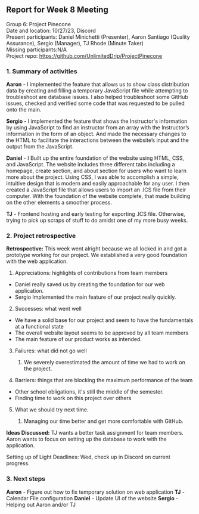 ## **Report for Week 8 Meeting**

Group 6: Project Pinecone\
Date and location: 10/27/23, Discord\
Present participants: Daniel Minichetti (Presenter), Aaron Santiago (Quality Assurance), Sergio (Manager), TJ Rhode (Minute Taker)\
Missing participants:N/A\
Project repo: <https://github.com/UnlimitedDrip/ProjectPinecone>


### **1. Summary of activities**

**Aaron** - I implemented the feature that allows us to show class distribution data by creating and filling a temporary JavaScript file while attempting to troubleshoot are database issues. I also helped troubleshoot some GitHub issues, checked and verified some code that was requested to be pulled onto the main.

**Sergio -** I implemented the feature that shows the Instructor's information by using JavaScript to find an instructor from an array with the Instructor’s information in the form of an object. And made the necessary changes to the HTML to facilitate the interactions between the website’s input and the output from the JavaScript.

**Daniel** - I Built up the entire foundation of the website using HTML, CSS, and JavaScript. The website includes three different tabs including a homepage, create section, and about section for users who want to learn more about the project. Using CSS, I was able to accomplish a simple, intuitive design that is modern and easily approachable for any user. I then created a JavaScript file that allows users to import an .ICS file from their computer. With the foundation of the website complete, that made building on the other elements a smoother process.

**TJ** - Frontend hosting and early testing for exporting .ICS file. Otherwise, trying to pick up scraps of stuff to do amidst one of my more busy weeks. 

### 2. Project retrospective

**Retrospective:** This week went alright because we all locked in and got a prototype working for our project. We established a very good foundation with the web application. 

1. Appreciations: highlights of contributions from team members

- Daniel really saved us by creating the foundation for our web application.
- Sergio Implemented the main feature of our project really quickly.

2. Successes: what went well

- We have a solid base for our project and seem to have the fundamentals at a functional state
- The overall website layout seems to be approved by all team members
- The main feature of our product works as intended. 

3. Failures: what did not go well

   1. We severely overestimated the amount of time we had to work on the project.

4. Barriers: things that are blocking the maximum performance of the team

- Other school obligations, it's still the middle of the semester. 
- Finding time to work on this project over others 

5. What we should try next time. 

   1. Managing our time better and get more comfortable with GitHub. 

**Ideas Discussed:** TJ wants a better task assignment for team members. Aaron wants to focus on setting up the database to work with the application. 

Setting up of Light Deadlines: Wed, check up in Discord on current progress.

### 3. Next steps
**Aaron** - Figure out how to fix temporary solution on web application
**TJ** - Calendar File configuration
**Daniel** - Update UI of the website
**Sergio** - Helping out Aaron and/or TJ
